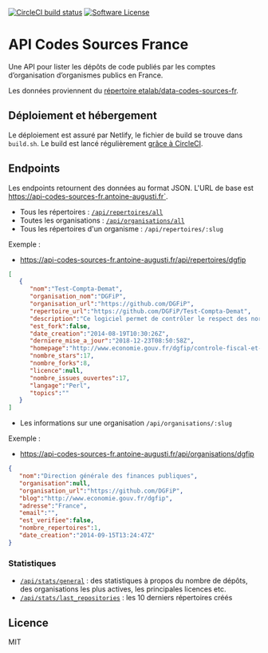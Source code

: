 [![CircleCI build status](https://img.shields.io/circleci/project/github/AntoineAugusti/api-codes-sources-fr.svg?style=flat-square)](https://circleci.com/gh/AntoineAugusti/api-codes-sources-fr)
[![Software License](https://img.shields.io/badge/License-MIT-orange.svg?style=flat-square)](https://github.com/AntoineAugusti/api-codes-sources-fr/blob/master/LICENSE.md)

# API Codes Sources France
Une API pour lister les dépôts de code publiés par les comptes d’organisation d’organismes publics en France.

Les données proviennent du [répertoire etalab/data-codes-sources-fr](https://github.com/etalab/data-codes-sources-fr).

## Déploiement et hébergement
Le déploiement est assuré par Netlify, le fichier de build se trouve dans `build.sh`. Le build est lancé régulièrement [grâce à CircleCI](https://circleci.com/gh/AntoineAugusti/api-codes-sources-fr).

## Endpoints
Les endpoints retournent des données au format JSON. L'URL de base est https://api-codes-sources-fr.antoine-augusti.fr`.

- Tous les répertoires : [`/api/repertoires/all`](https://api-codes-sources-fr.antoine-augusti.fr/api/repertoires/all)
- Toutes les organisations : [`/api/organisations/all`](https://api-codes-sources-fr.antoine-augusti.fr/api/organisations/all)
- Tous les répertoires d'un organisme : `/api/repertoires/:slug`

Exemple :
- https://api-codes-sources-fr.antoine-augusti.fr/api/repertoires/dgfip
```json
[
   {
      "nom":"Test-Compta-Demat",
      "organisation_nom":"DGFiP",
      "organisation_url":"https://github.com/DGFiP",
      "repertoire_url":"https://github.com/DGFiP/Test-Compta-Demat",
      "description":"Ce logiciel permet de contrôler le respect des normes des fichiers d'écritures comptables (FEC) conformément aux dispositions de l'article A.47 A-1 du livre des procédures fiscales.",
      "est_fork":false,
      "date_creation":"2014-08-19T10:30:26Z",
      "derniere_mise_a_jour":"2018-12-23T08:50:58Z",
      "homepage":"http://www.economie.gouv.fr/dgfip/controle-fiscal-et-lutte-contre-fraude",
      "nombre_stars":17,
      "nombre_forks":8,
      "licence":null,
      "nombre_issues_ouvertes":17,
      "langage":"Perl",
      "topics":""
   }
]
```

- Les informations sur une organisation `/api/organisations/:slug`

Exemple :
- https://api-codes-sources-fr.antoine-augusti.fr/api/organisations/dgfip
```json
{
   "nom":"Direction générale des finances publiques",
   "organisation":null,
   "organisation_url":"https://github.com/DGFiP",
   "blog":"http://www.economie.gouv.fr/dgfip",
   "adresse":"France",
   "email":"",
   "est_verifiee":false,
   "nombre_repertoires":1,
   "date_creation":"2014-09-15T13:24:47Z"
}
```

### Statistiques
- [`/api/stats/general`](https://api-codes-sources-fr.antoine-augusti.fr/api/stats/general) : des statistiques à propos du nombre de dépôts, des organisations les plus actives, les principales licences etc.
- [`/api/stats/last_repositories`](https://api-codes-sources-fr.antoine-augusti.fr/api/stats/last_repositories) : les 10 derniers répertoires créés

## Licence
MIT
